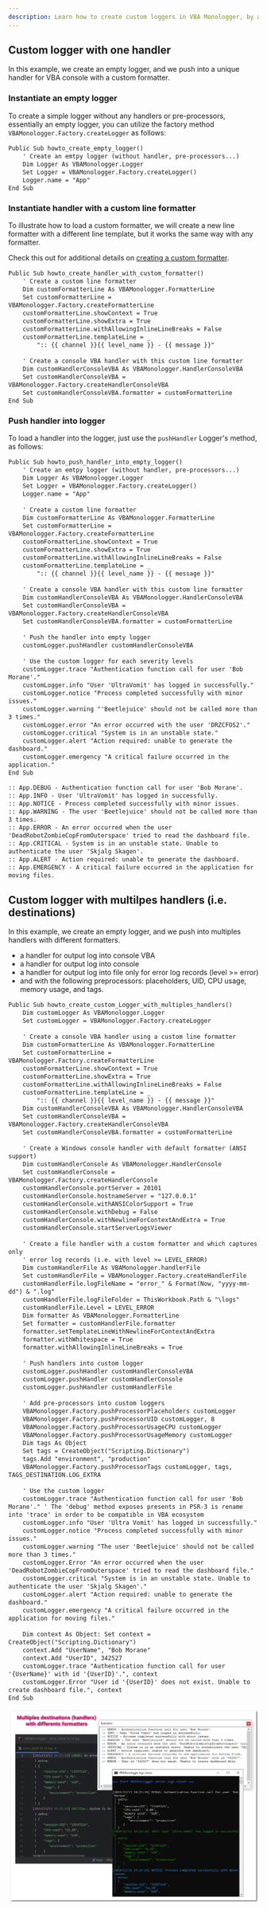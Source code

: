 ```yaml
---
description: Learn how to create custom loggers in VBA Monologger, by adding custom handlers and formatters, and managing log entries with multiple destinations.
---
```


## Custom logger with one handler

In this example, we create an empty logger, and we push into a unique handler for VBA console with a custom formatter.

### Instantiate an empty logger

To create a simple logger without any handlers or pre-processors, essentially an empty logger, you can utilize the factory method `VBAMonologger.Factory.createLogger` as follows:

```vbscript
Public Sub howto_create_empty_logger()
    ' Create an emtpy logger (without handler, pre-processors...)
    Dim Logger As VBAMonologger.Logger
    Set Logger = VBAMonologger.Factory.createLogger()
    Logger.name = "App"
End Sub
```

### Instantiate handler with a custom line formatter

To illustrate how to load a custom formatter, we will create a new line formatter with a different line template, but it works the same way with any formatter. 

Check this out for additional details on [creating a custom formatter](./create-custom-formatter.md#what-is-a-log-formatter).

```vbscript
Public Sub howto_create_handler_with_custom_formatter()
    ' Create a custom line formatter
    Dim customFormatterLine As VBAMonologger.FormatterLine
    Set customFormatterLine = VBAMonologger.Factory.createFormatterLine
    customFormatterLine.showContext = True
    customFormatterLine.showExtra = True
    customFormatterLine.withAllowingInlineLineBreaks = False
    customFormatterLine.templateLine = _ 
        ":: {{ channel }}{{ level_name }} - {{ message }}"
        
    ' Create a console VBA handler with this custom line formatter
    Dim customHandlerConsoleVBA As VBAMonologger.HandlerConsoleVBA
    Set customHandlerConsoleVBA = VBAMonologger.Factory.createHandlerConsoleVBA
    Set customHandlerConsoleVBA.formatter = customFormatterLine        
End Sub
```


### Push handler into logger

To load a handler into the logger, just use the `pushHandler` Logger's method, as follows: 

```vbscript
Public Sub howto_push_handler_into_empty_logger()
    ' Create an emtpy logger (without handler, pre-processors...)
    Dim Logger As VBAMonologger.Logger
    Set Logger = VBAMonologger.Factory.createLogger()
    Logger.name = "App"    
    
    ' Create a custom line formatter
    Dim customFormatterLine As VBAMonologger.FormatterLine
    Set customFormatterLine = VBAMonologger.Factory.createFormatterLine
    customFormatterLine.showContext = True
    customFormatterLine.showExtra = True
    customFormatterLine.withAllowingInlineLineBreaks = False
    customFormatterLine.templateLine = _ 
        ":: {{ channel }}{{ level_name }} - {{ message }}"
    
    ' Create a console VBA handler with this custom line formatter
    Dim customHandlerConsoleVBA As VBAMonologger.HandlerConsoleVBA
    Set customHandlerConsoleVBA = VBAMonologger.Factory.createHandlerConsoleVBA
    Set customHandlerConsoleVBA.formatter = customFormatterLine
    
    ' Push the handler into empty logger
    customLogger.pushHandler customHandlerConsoleVBA
    
    ' Use the custom logger for each severity levels
    customLogger.trace "Authentication function call for user 'Bob Morane'." 
    customLogger.info "User 'UltraVomit' has logged in successfully."
    customLogger.notice "Process completed successfully with minor issues."
    customLogger.warning "'Beetlejuice' should not be called more than 3 times."
    customLogger.error "An error occurred with the user 'DRZCFOS2'."
    customLogger.critical "System is in an unstable state."
    customLogger.alert "Action required: unable to generate the dashboard."
    customLogger.emergency "A critical failure occurred in the application."    
End Sub
```

``` title='Result'
:: App.DEBUG - Authentication function call for user 'Bob Morane'.
:: App.INFO - User 'UltraVomit' has logged in successfully.
:: App.NOTICE - Process completed successfully with minor issues.
:: App.WARNING - The user 'Beetlejuice' should not be called more than 3 times.
:: App.ERROR - An error occurred when the user 'DeadRobotZombieCopFromOuterspace' tried to read the dashboard file.
:: App.CRITICAL - System is in an unstable state. Unable to authenticate the user 'Skjalg Skagen'.
:: App.ALERT - Action required: unable to generate the dashboard.
:: App.EMERGENCY - A critical failure occurred in the application for moving files.
```


## Custom logger with multilpes handlers (i.e. destinations)

In this example, we create an empty logger, and we push into multiples handlers with different formatters.

 - a handler for output log into console VBA
 - a handler for output log into console
 - a handler for output log into file only for error log records (level >= error)
 - and with the following preprocessors: placeholders, UID, CPU usage, memory usage, and tags.

```vbscript
Public Sub howto_create_custom_Logger_with_multiples_handlers()
    Dim customLogger As VBAMonologger.Logger
    Set customLogger = VBAMonologger.Factory.createLogger
    
    ' Create a console VBA handler using a custom line formatter
    Dim customFormatterLine As VBAMonologger.FormatterLine
    Set customFormatterLine = VBAMonologger.Factory.createFormatterLine
    customFormatterLine.showContext = True
    customFormatterLine.showExtra = True
    customFormatterLine.withAllowingInlineLineBreaks = False
    customFormatterLine.templateLine = _ 
        ":: {{ channel }}{{ level_name }} - {{ message }}"
    Dim customHandlerConsoleVBA As VBAMonologger.HandlerConsoleVBA
    Set customHandlerConsoleVBA = VBAMonologger.Factory.createHandlerConsoleVBA
    Set customHandlerConsoleVBA.formatter = customFormatterLine
    
    ' Create a Windows console handler with default formatter (ANSI support)
    Dim customHandlerConsole As VBAMonologger.HandlerConsole
    Set customHandlerConsole = VBAMonologger.Factory.createHandlerConsole
    customHandlerConsole.portServer = 20101
    customHandlerConsole.hostnameServer = "127.0.0.1"
    customHandlerConsole.withANSIColorSupport = True
    customHandlerConsole.withDebug = False
    customHandlerConsole.withNewlineForContextAndExtra = True
    customHandlerConsole.startServerLogsViewer
    
    ' Create a file handler with a custom formatter and which captures only 
    ' error log records (i.e. with level >= LEVEL_ERROR)
    Dim customHandlerFile As VBAMonologger.handlerFile
    Set customHandlerFile = VBAMonologger.Factory.createHandlerFile
    customHandlerFile.logFileName = "error_" & Format(Now, "yyyy-mm-dd") & ".log"
    customHandlerFile.logFileFolder = ThisWorkbook.Path & "\logs"
    customHandlerFile.Level = LEVEL_ERROR
    Dim formatter As VBAMonologger.FormatterLine
    Set formatter = customHandlerFile.formatter
    formatter.setTemplateLineWithNewlineForContextAndExtra
    formatter.withWhitespace = True
    formatter.withAllowingInlineLineBreaks = True
    
    ' Push handlers into custom logger
    customLogger.pushHandler customHandlerConsoleVBA
    customLogger.pushHandler customHandlerConsole
    customLogger.pushHandler customHandlerFile
    
    ' Add pre-processors into custom loggers
    VBAMonologger.Factory.pushProcessorPlaceholders customLogger
    VBAMonologger.Factory.pushProcessorUID customLogger, 8
    VBAMonologger.Factory.pushProcessorUsageCPU customLogger
    VBAMonologger.Factory.pushProcessorUsageMemory customLogger
    Dim tags As Object
    Set tags = CreateObject("Scripting.Dictionary")
    tags.Add "environment", "production"
    VBAMonologger.Factory.pushProcessorTags customLogger, tags, TAGS_DESTINATION.LOG_EXTRA
    
    ' Use the custom logger
    customLogger.trace "Authentication function call for user 'Bob Morane'." ' The 'debug' method exposes presents in PSR-3 is rename into 'trace' in order to be compatible in VBA ecosystem
    customLogger.info "User 'Ultra Vomit' has logged in successfully."
    customLogger.notice "Process completed successfully with minor issues."
    customLogger.warning "The user 'Beetlejuice' should not be called more than 3 times."
    customLogger.Error "An error occurred when the user 'DeadRobotZombieCopFromOuterspace' tried to read the dashboard file."
    customLogger.critical "System is in an unstable state. Unable to authenticate the user 'Skjalg Skagen'."
    customLogger.alert "Action required: unable to generate the dashboard."
    customLogger.emergency "A critical failure occurred in the application for moving files."
    
    Dim context As Object: Set context = CreateObject("Scripting.Dictionary")
    context.Add "UserName", "Bob Morane"
    context.Add "UserID", 342527
    customLogger.trace "Authentication function call for user '{UserName}' with id '{UserID}'.", context
    customLogger.Error "User id '{UserID}' does not exist. Unable to create dashboard file.", context
End Sub
```

![VBAMonologger-multiples-handlers.png](../VBAMonologger-multiples-handlers.png)

